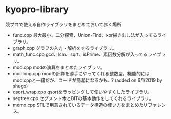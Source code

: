 # kyopro-library
競プロで使える自作ライブラリをまとめておいておく場所

* func.cpp
  最大最小、二分探索、Union-Find、xor掃き出し法が入ってるライブラリ。
* graph.cpp
  グラフの入力・解析をするライブラリ。
* math_func.cpp
  gcd、lcm、sqrt、isPrime、素因数分解が入ってるライブラリ。
* mod.cpp
  modの演算をまとめたライブラリ。
* modlong.cpp
  modの計算を勝手にやってくれる整数型。機能的にはmod.cppと一緒だが、コードが簡潔になるかも...? (added on 6/1/2019 by shugo)
* qsort_wrap.cpp
  qsortをラッピングして使いやすくしたライブラリ。
* segtree.cpp
  セグメント木とBITの基本動作をしてくれるライブラリ。
* memo.cpp
  STLで用意されているデータ構造の使い方をまとめたリファレンス。
